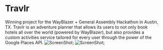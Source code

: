 # Travlr
Winning project for the WayBlazer + General Assembly Hackathon in Austin, TX. Travlr is an adventure planner that allows its users to not only book hotels all over the world (powered by WayBlazer), but also provides a custom activities service tailored for every user through the power of the Google Places API.
![ScreenShot](https://raw.github.com/BPhillips91/Travlr/blob/photos/travlr-1.jpg});
![ScreenShot](https://raw.github.com/BPhillips91/Travlr/blob/photos/travlr-1.jpg});
